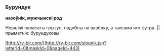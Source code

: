 ### Бурундук
**назоўнік, мужчынскі род**

Невялікі паласаты грызун, падобны на вавёрку, а таксама яго футра. || прыметнік: бурундуковы.

<a rel="author">[http://rv-blr.com/](http://rv-blr.com/slounik.jsp?letterId=0&maskId=0&pageId=443)</a>
